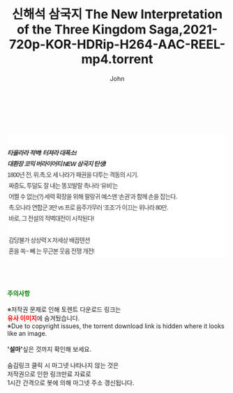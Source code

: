 ﻿---
layout: post
title:  "신해석 삼국지 The New Interpretation of the Three Kingdom Saga,2021-720p-KOR-HDRip-H264-AAC-REEL-mp4.torrent"
author: John
categories: [ 영화 ]
tags: [  ]
image:  
description: "신해석 삼국지 The New Interpretation of the Three Kingdom Saga,2021-720p-KOR-HDRip-H264-AAC-REEL-mp4 torrent 정보 공유"
toc: true
toc_sticky: true
---

<br>
<div class="view-img">
<a class="view_image" href="http://torrentmobile62.com/bbs/view_image.php?fn=%2Fdata%2Ffile%2Fmovie%2F3735183265_DsCEu7jU_7e0ce736bf23b63c3c5b8bc3c2f1ad859c761269.jpg" target="_blank"><img alt="" class="img-tag" content="http://torrentmobile62.com/data/file/movie/3735183265_DsCEu7jU_7e0ce736bf23b63c3c5b8bc3c2f1ad859c761269.jpg" itemprop="image" src="http://torrentmobile62.com/data/file/movie/3735183265_DsCEu7jU_7e0ce736bf23b63c3c5b8bc3c2f1ad859c761269.jpg"/></a><a class="view_image" href="http://torrentmobile62.com/bbs/view_image.php?fn=%2Fdata%2Ffile%2Fmovie%2F3735183265_bvgsuWOi_9dc2d603b7b7051f22d351e50e21a497e32ef2b3.jpg" target="_blank"><img alt="" class="img-tag" content="http://torrentmobile62.com/data/file/movie/3735183265_bvgsuWOi_9dc2d603b7b7051f22d351e50e21a497e32ef2b3.jpg" itemprop="image" src="http://torrentmobile62.com/data/file/movie/3735183265_bvgsuWOi_9dc2d603b7b7051f22d351e50e21a497e32ef2b3.jpg"/></a></div><div class="view-content" itemprop="description">
<p><br/></p><div class="title_area" style="margin:0px 0px 9px;padding:0px;list-style:none;font-family:'나눔고딕', NanumGothic, '돋움', Dotum, Helvetica, 'AppleSDGothicNeo-Medium', AppleGothic, sans-serif;height:30px;float:none;background-color:rgb(255,255,255);"><h4 class="h_story" style="margin:5px 10px 0px 0px;padding:0px;list-style:none;font-family:'돋움', sans-serif;height:18px;width:49px;background:url(&quot;https://ssl.pstatic.net/static/movie/2020/10/h_tx_sp5.png&quot;) no-repeat 0px -17px;float:left;"><strong class="blind" style="margin:0px;padding:0px;list-style:none;font-size:0px;font-family:inherit;color:inherit;width:1px;height:1px;line-height:0;">줄거리</strong></h4></div><h5 class="h_tx_story" style="margin:-7px 0px 1px;padding:0px;list-style:none;font-size:14px;font-family:'나눔고딕', NanumGothic, Helvetica, sans-serif;color:rgb(51,51,51);background-image:url(&quot;https://ssl.pstatic.net/static/movie/2014/01/blank.gif&quot;);letter-spacing:-1px;line-height:25px;background-color:rgb(255,255,255);">타올라라 적벽! 터져라 대폭소!<br style="list-style:none;font-size:12px;font-family:'돋움', sans-serif;color:rgb(0,0,0);"/>대환장 코믹 버라이어티 NEW 삼국지 탄생!</h5><p class="con_tx" style="margin-top:-1px;margin-bottom:-6px;list-style:none;font-size:14px;font-family:'나눔고딕', NanumGothic, '돋움', Dotum, Helvetica, 'AppleSDGothicNeo-Medium', AppleGothic, sans-serif;color:rgb(51,51,51);background-image:url(&quot;https://ssl.pstatic.net/static/movie/2014/01/blank.gif&quot;);letter-spacing:-1px;line-height:25px;background-color:rgb(255,255,255);">1800년 전, 위.촉.오 세 나라가 패권을 다투는 격동의 시기.<br style="list-style:none;font-size:12px;font-family:'돋움', sans-serif;color:rgb(0,0,0);"/> 짜증도, 투덜도 잘 내는 똥꼬발랄 촉나라 ‘유비’는<br style="list-style:none;font-size:12px;font-family:'돋움', sans-serif;color:rgb(0,0,0);"/> 어쩔 수 없는(?) 세력 확장을 위해 팔랑귀 예스맨 ‘손권’과 함께 손을 잡는다.<br style="list-style:none;font-size:12px;font-family:'돋움', sans-serif;color:rgb(0,0,0);"/> 촉.오나라 연합군 3만 vs 프로 음주가무러 ‘조조’가 이끄는 위나라 80만.<br style="list-style:none;font-size:12px;font-family:'돋움', sans-serif;color:rgb(0,0,0);"/> 바로, 그 전설의 적벽대전이 시작된다!<br style="list-style:none;font-size:12px;font-family:'돋움', sans-serif;color:rgb(0,0,0);"/> <br style="list-style:none;font-size:12px;font-family:'돋움', sans-serif;color:rgb(0,0,0);"/> 감당불가 상상력 X 저세상 배꼽텐션<br style="list-style:none;font-size:12px;font-family:'돋움', sans-serif;color:rgb(0,0,0);"/> 혼을 쏙~ 빼 는 무근본 웃음 전쟁 개전!</p> </div>
    
<br><br><br>
<p data-ke-size="size16"><b><span style="color: green;">주의사항</span></b><br /><br />※저작권 문제로 인해 토렌트 다운로드 링크는<br /><b><span style="color: red;">유사 이미지</span></b>에 숨겨뒀습니다.<br />※Due to copyright issues, the torrent download link is hidden where it looks like an image.<br /><br /><b>'설마'</b>싶은 것까지 확인해 보세요.<br /><br />숨김링크 클릭 시 마그넷 나타나지 않는 것은<br />저작권으로 인한 링크만료 자료로<br />1시간 간격으로 봇에 의해 마그넷 주소 갱신됩니다.</p>
